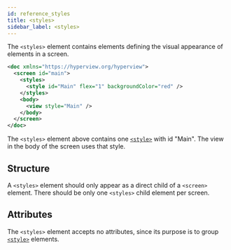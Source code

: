 ```yaml
---
id: reference_styles
title: <styles>
sidebar_label: <styles>
---
```


The `<styles>` element contains elements defining the visual appearance of elements in a screen.

```xml
<doc xmlns="https://hyperview.org/hyperview">
  <screen id="main">
    <styles>
      <style id="Main" flex="1" backgroundColor="red" />
    </styles>
    <body>
      <view style="Main" />
    </body>
  </screen>
</doc>
```

The `<styles>` element above contains one [`<style>`](/docs/reference_style) with id "Main". The view in the body of the screen uses that style.

## Structure

A `<styles>` element should only appear as a direct child of a `<screen>` element. There should be only one `<styles>` child element per screen.

## Attributes

The `<styles>` element accepts no attributes, since its purpose is to group [`<style>`](/docs/reference_style) elements.
